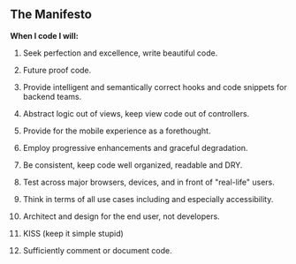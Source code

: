The Manifesto
-------------

**When I code I will:**

1.  Seek perfection and excellence, write beautiful code.

2.  Future proof code.

3.  Provide intelligent and semantically correct hooks and code snippets for backend teams.

4.  Abstract logic out of views, keep view code out of controllers.

5.  Provide for the mobile experience as a forethought.

6.  Employ progressive enhancements and graceful degradation.

7.  Be consistent, keep code well organized, readable and DRY.

8.  Test across major browsers, devices, and in front of "real-life" users.

9.  Think in terms of all use cases including and especially accessibility.

10. Architect and design for the end user, not developers.

11. KISS (keep it simple stupid)

12. Sufficiently comment or document code.
